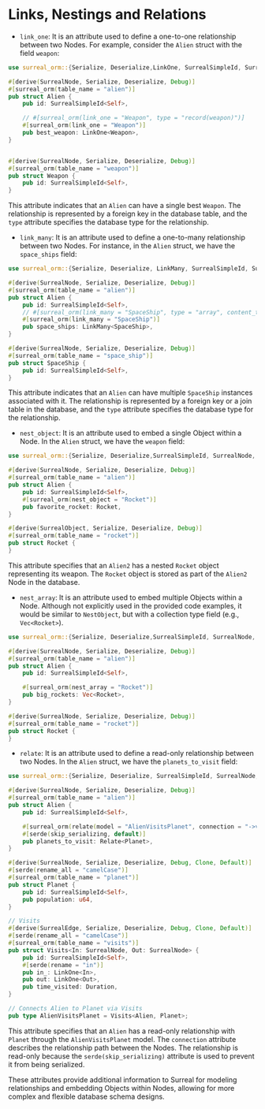 # Links, Nestings and Relations

- `link_one`: It is an attribute used to define a one-to-one relationship
  between two Nodes. For example, consider the `Alien` struct with the field
  `weapon`:

```rust
use surreal_orm::{Serialize, Deserialize,LinkOne, SurrealSimpleId, SurrealNode};

#[derive(SurrealNode, Serialize, Deserialize, Debug)]
#[surreal_orm(table_name = "alien")]
pub struct Alien {
    pub id: SurrealSimpleId<Self>,

    // #[surreal_orm(link_one = "Weapon", type = "record(weapon)")]
    #[surreal_orm(link_one = "Weapon")]
    pub best_weapon: LinkOne<Weapon>,
}


#[derive(SurrealNode, Serialize, Deserialize, Debug)]
#[surreal_orm(table_name = "weapon")]
pub struct Weapon {
    pub id: SurrealSimpleId<Self>,
}
```

This attribute indicates that an `Alien` can have a single best `Weapon`. The
relationship is represented by a foreign key in the database table, and the
`type` attribute specifies the database type for the relationship.

- `link_many`: It is an attribute used to define a one-to-many relationship
  between two Nodes. For instance, in the `Alien` struct, we have the
  `space_ships` field:

```rust
use surreal_orm::{Serialize, Deserialize, LinkMany, SurrealSimpleId, SurrealNode};

#[derive(SurrealNode, Serialize, Deserialize, Debug)]
#[surreal_orm(table_name = "alien")]
pub struct Alien {
    pub id: SurrealSimpleId<Self>,
    // #[surreal_orm(link_many = "SpaceShip", type = "array", content_type = "record(space_ship)")]
    #[surreal_orm(link_many = "SpaceShip")]
    pub space_ships: LinkMany<SpaceShip>,
}

#[derive(SurrealNode, Serialize, Deserialize, Debug)]
#[surreal_orm(table_name = "space_ship")]
pub struct SpaceShip {
    pub id: SurrealSimpleId<Self>,
}
```

This attribute indicates that an `Alien` can have multiple `SpaceShip` instances
associated with it. The relationship is represented by a foreign key or a join
table in the database, and the `type` attribute specifies the database type for
the relationship.

- `nest_object`: It is an attribute used to embed a single Object within a Node.
  In the `Alien` struct, we have the `weapon` field:

```rust
use surreal_orm::{Serialize, Deserialize,SurrealSimpleId, SurrealNode, SurrealObject};

#[derive(SurrealNode, Serialize, Deserialize, Debug)]
#[surreal_orm(table_name = "alien")]
pub struct Alien {
    pub id: SurrealSimpleId<Self>,
    #[surreal_orm(nest_object = "Rocket")]
    pub favorite_rocket: Rocket,
}

#[derive(SurrealObject, Serialize, Deserialize, Debug)]
#[surreal_orm(table_name = "rocket")]
pub struct Rocket {
}
```

This attribute specifies that an `Alien2` has a nested `Rocket` object
representing its weapon. The `Rocket` object is stored as part of the `Alien2`
Node in the database.

- `nest_array`: It is an attribute used to embed multiple Objects within a Node.
  Although not explicitly used in the provided code examples, it would be
  similar to `NestObject`, but with a collection type field (e.g.,
  `Vec<Rocket>`).

```rust
use surreal_orm::{Serialize, Deserialize,SurrealSimpleId, SurrealNode, SurrealObject};

#[derive(SurrealNode, Serialize, Deserialize, Debug)]
#[surreal_orm(table_name = "alien")]
pub struct Alien {
    pub id: SurrealSimpleId<Self>,

    #[surreal_orm(nest_array = "Rocket")]
    pub big_rockets: Vec<Rocket>,
}

#[derive(SurrealNode, Serialize, Deserialize, Debug)]
#[surreal_orm(table_name = "rocket")]
pub struct Rocket {
}
```

- `relate`: It is an attribute used to define a read-only relationship between
  two Nodes. In the `Alien` struct, we have the `planets_to_visit` field:

```rust
use surreal_orm::{Serialize, Deserialize, SurrealSimpleId, SurrealNode, SurrealEdge, Relate};

#[derive(SurrealNode, Serialize, Deserialize, Debug)]
#[surreal_orm(table_name = "alien")]
pub struct Alien {
    pub id: SurrealSimpleId<Self>,

    #[surreal_orm(relate(model = "AlienVisitsPlanet", connection = "->visits->planet"))]
    #[serde(skip_serializing, default)]
    pub planets_to_visit: Relate<Planet>,
}

#[derive(SurrealNode, Serialize, Deserialize, Debug, Clone, Default)]
#[serde(rename_all = "camelCase")]
#[surreal_orm(table_name = "planet")]
pub struct Planet {
    pub id: SurrealSimpleId<Self>,
    pub population: u64,
}

// Visits
#[derive(SurrealEdge, Serialize, Deserialize, Debug, Clone, Default)]
#[serde(rename_all = "camelCase")]
#[surreal_orm(table_name = "visits")]
pub struct Visits<In: SurrealNode, Out: SurrealNode> {
    pub id: SurrealSimpleId<Self>,
    #[serde(rename = "in")]
    pub in_: LinkOne<In>,
    pub out: LinkOne<Out>,
    pub time_visited: Duration,
}

// Connects Alien to Planet via Visits
pub type AlienVisitsPlanet = Visits<Alien, Planet>;
```

This attribute specifies that an `Alien` has a read-only relationship with
`Planet` through the `AlienVisitsPlanet` model. The `connection` attribute
describes the relationship path between the Nodes. The relationship is read-only
because the `serde(skip_serializing)` attribute is used to prevent it from being
serialized.

These attributes provide additional information to Surreal for modeling
relationships and embedding Objects within Nodes, allowing for more complex and
flexible database schema designs.

